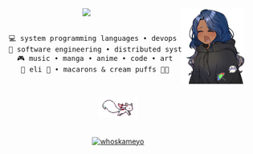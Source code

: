 <div align="center">
<img src="https://github.com/WhosKameyo/WhosKameyo/blob/main/assets/Проект.png" width="25%" align="right" />
<img src="https://readme-typing-svg.demolab.com?font=Inconsolata&weight=500&size=50&duration=4000&pause=300&color=223F6C&center=true&vCenter=true&multiline=true&repeat=false&random=false&width=1300&height=140&lines=Salut!;Je+suis+Kameyo%2C+a+totally+stable+software+engineer!" width="70%" />
<br><br>
<pre>
    💻 system programming languages • devops 
    📖 software engineering • distributed systems
    🎮 music • manga • anime • code • art
    🐾 eli 🐇 • macarons & cream puffs 🐤🐥
</pre>
<br><br>
<img src="https://raw.githubusercontent.com/WhosKameyo/WhosKameyo/master/assets/kyubey.gif" height="40" />
<br><br><br>
<a href="https://dev.to/whoskameyo" target="blank"><img align="center" src="https://raw.githubusercontent.com/rahuldkjain/github-profile-readme-generator/master/src/images/icons/Social/devto.svg" alt="whoskameyo" height="30" width="40" /></a>
</div>
